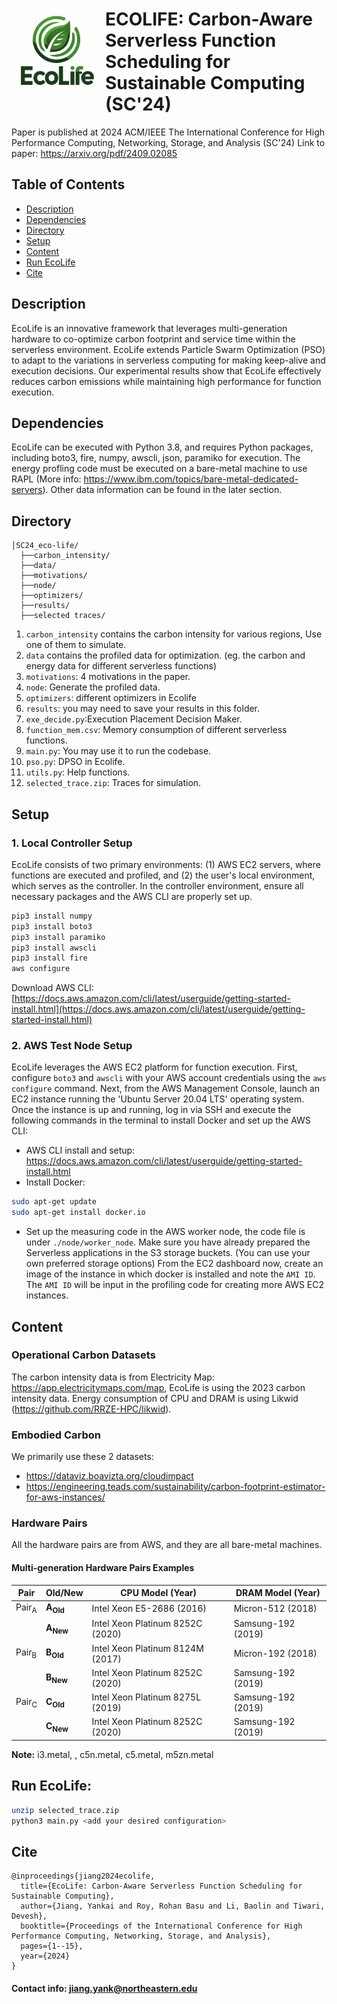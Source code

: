 # <img src="https://github.com/LukeJYK/SC24_eco-life/raw/main/ecolife_logo.png" alt="ECOLIFE Logo" width="150" align="left"> ECOLIFE: Carbon-Aware Serverless Function Scheduling for Sustainable Computing (SC'24)


Paper is published at 2024 ACM/IEEE The International Conference for High Performance Computing, Networking, Storage, and Analysis (SC'24)
Link to paper: https://arxiv.org/pdf/2409.02085



## Table of Contents
- [Description](#description)
- [Dependencies](#dependencies)
- [Directory](#directory)
- [Setup](#setup)
- [Content](#content)
- [Run EcoLife](#run-ecolife)
- [Cite](#cite)

## Description
EcoLife is an innovative framework that leverages multi-generation hardware to co-optimize carbon footprint and service time within the serverless environment. EcoLife extends Particle Swarm Optimization (PSO) to adapt to the variations in serverless computing for making keep-alive and execution decisions. Our experimental results show that EcoLife effectively reduces carbon emissions while maintaining high performance for function execution.


## Dependencies 
EcoLife can be executed with Python 3.8, and requires Python packages, including boto3, fire, numpy, awscli, json, paramiko for execution. The energy profling code must be executed on a bare-metal machine to use RAPL (More info: https://www.ibm.com/topics/bare-metal-dedicated-servers). Other data information can be found in the later section.

## Directory
```
│SC24_eco-life/
  ├──carbon_intensity/
  ├──data/
  ├──motivations/
  ├──node/
  ├──optimizers/
  ├──results/
  ├──selected traces/
```
1. `carbon_intensity` contains the carbon intensity for various regions, Use one of them to simulate.
2. `data` contains the profiled data for optimization. (eg. the carbon and energy data for different serverless functions)
3. `motivations`: 4 motivations in the paper.
4. `node`: Generate the profiled data. 
5. `optimizers`: different optimizers in Ecolife
6. `results`: you may need to save your results in this folder.
7. `exe_decide.py`:Execution Placement Decision Maker.
8. `function_mem.csv`: Memory consumption of different serverless functions.
9. `main.py`: You may use it to run the codebase.
10. `pso.py`: DPSO in Ecolife. 
11. `utils.py`: Help functions.
12. `selected_trace.zip`: Traces for simulation.
## Setup
### 1. Local Controller Setup
EcoLife consists of two primary environments: (1) AWS EC2 servers, where functions are executed and profiled, and (2) the user's local environment, which serves as the controller. In the controller environment, ensure all necessary packages and the AWS CLI are properly set up.
```bash
pip3 install numpy
pip3 install boto3 
pip3 install paramiko
pip3 install awscli
pip3 install fire
aws configure
```
Download AWS CLI: [https://docs.aws.amazon.com/cli/latest/userguide/getting-started-install.html](https://docs.aws.amazon.com/cli/latest/userguide/getting-started-install.html)

### 2. AWS Test Node Setup
EcoLife leverages the AWS EC2 platform for function execution. First, configure `boto3` and `awscli` with your AWS account credentials using the `aws configure` command. Next, from the AWS Management Console, launch an EC2 instance running the 'Ubuntu Server 20.04 LTS' operating system. Once the instance is up and running, log in via SSH and execute the following commands in the terminal to install Docker and set up the AWS CLI:
 - AWS CLI install and setup: https://docs.aws.amazon.com/cli/latest/userguide/getting-started-install.html
- Install Docker:
```bash
sudo apt-get update
sudo apt-get install docker.io
```
- Set up the measuring code in the AWS worker node, the code file is under `./node/worker_node`. Make sure you have already prepared the Serverless applications in the S3 storage buckets. (You can use your own preferred storage options)
From the EC2 dashboard now, create an image of the instance in which docker is installed and note the `AMI ID`.  The `AMI ID` will be input in the profiling code for creating more AWS EC2 instances. 

## Content

### Operational Carbon Datasets

The carbon intensity data is from Electricity Map: https://app.electricitymaps.com/map, EcoLife is using the 2023 carbon intensity data. Energy consumption of CPU and DRAM is using Likwid (https://github.com/RRZE-HPC/likwid).

### Embodied Carbon
We primarily use these 2 datasets:

- https://dataviz.boavizta.org/cloudimpact 
- https://engineering.teads.com/sustainability/carbon-footprint-estimator-for-aws-instances/

### Hardware Pairs
All the hardware pairs are from AWS, and they are all bare-metal machines.
#### Multi-generation Hardware Pairs Examples

| **Pair** | **Old/New**        | **CPU Model (Year)**                | **DRAM Model (Year)**            |
|----------|---------------------|-------------------------------------|----------------------------------|
| Pair<sub>A</sub> | **A<sub>Old</sub>** | Intel Xeon E5-2686 (2016)          | Micron-512 (2018)                |
|          | **A<sub>New</sub>** | Intel Xeon Platinum 8252C (2020)    | Samsung-192 (2019)               |
| Pair<sub>B</sub> | **B<sub>Old</sub>** | Intel Xeon Platinum 8124M (2017)   | Micron-192 (2018)                |
|          | **B<sub>New</sub>** | Intel Xeon Platinum 8252C (2020)    | Samsung-192 (2019)               |
| Pair<sub>C</sub> | **C<sub>Old</sub>** | Intel Xeon Platinum 8275L (2019)   | Samsung-192 (2019)               |
|          | **C<sub>New</sub>** | Intel Xeon Platinum 8252C (2020)    | Samsung-192 (2019)               |

**Note:** i3.metal, , c5n.metal, c5.metal, m5zn.metal

## Run EcoLife:
```bash
unzip selected_trace.zip
python3 main.py <add your desired configuration>
```

## Cite
```@bibtex
@inproceedings{jiang2024ecolife,
  title={EcoLife: Carbon-Aware Serverless Function Scheduling for Sustainable Computing},
  author={Jiang, Yankai and Roy, Rohan Basu and Li, Baolin and Tiwari, Devesh},
  booktitle={Proceedings of the International Conference for High Performance Computing, Networking, Storage, and Analysis},
  pages={1--15},
  year={2024}
}
```
#### Contact info: jiang.yank@northeastern.edu
